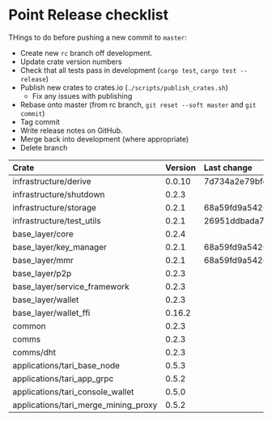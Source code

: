 # Point Release checklist

THings to do before pushing a new commit to `master`:

* Create new `rc` branch off development.
* Update crate version numbers
* Check that all tests pass in development (`cargo test`, `cargo test --release`)
* Publish new crates to crates.io (`./scripts/publish_crates.sh`)
  * Fix any issues with publishing
* Rebase onto master (from rc branch, `git reset --soft master` and `git commit`)
* Tag commit
* Write release notes on GitHub.
* Merge back into development (where appropriate)
* Delete branch

| Crate                        | Version | Last change                              |
|:-----------------------------|:--------|:-----------------------------------------|
| infrastructure/derive        | 0.0.10  | 7d734a2e79bfe2dd5d4ae00a2b760614d21e69c4 |
| infrastructure/shutdown      | 0.2.3  |  |
| infrastructure/storage       | 0.2.1   | 68a59fd9a54201b2955f8a8924a63c6b402d9df3 |
| infrastructure/test_utils    | 0.2.1   | 26951ddbada794d637c740a8ea4f84057ccdc7a2 |
| base_layer/core              | 0.2.4   |  |
| base_layer/key_manager       | 0.2.1   | 68a59fd9a54201b2955f8a8924a63c6b402d9df3 |
| base_layer/mmr               | 0.2.1   | 68a59fd9a54201b2955f8a8924a63c6b402d9df3 |
| base_layer/p2p               | 0.2.3   |  |
| base_layer/service_framework | 0.2.3   |  |
| base_layer/wallet            | 0.2.3   |  |
| base_layer/wallet_ffi        | 0.16.2 |  |
| common                       | 0.2.3   |  |
| comms                        | 0.2.3   |  |
| comms/dht                    | 0.2.3   |  |
| applications/tari_base_node  | 0.5.3   |  |
| applications/tari_app_grpc   | 0.5.2 |  | 
| applications/tari_console_wallet | 0.5.0 |  | 
| applications/tari_merge_mining_proxy | 0.5.2 |  |
